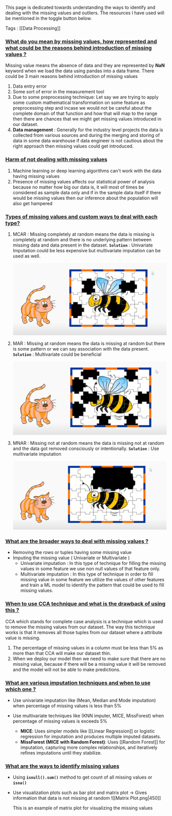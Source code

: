 This page is dedicated towards understanding the ways to identify and dealing with the missing values and outliers. The resources I have used will be mentioned in the toggle button below.

Tags : [[Data Processing]]


### [What do you mean by missing values, how represented and what could be the reasons behind introduction of missing values ?](#) 

Missing value means the absence of data and they are represented by **NaN** keyword when we load the data using pandas into a data frame. There could be 3 main reasons behind introduction of missing values

1. Data entry error
2. Some sort of error in the measurement tool
3. Due to some preprocessing technique: Let say we are trying to apply some custom mathematical transformation on some feature as preprocessing step and incase we would not be careful about the complete domain of that function and how that will map to the range then there are chances that we might get missing values introduced in our dataset.
4. **Data management** : Generally for the industry level projects the data is collected from various sources and during the merging and storing of data in some data warehouse if data engineer is not cautious about the right approach then missing values could get introduced.


### [Harm of not dealing with missing values](#)

1. Machine learning or deep learning algorithms can't work with the data having missing values
2. Presence of missing values affects our statistical power of analysis because no matter how big our data is, it will most of times be considered as sample data only and if in the sample data itself if there would be missing values then our inference about the population will also get hampered
### [Types of missing values and custom ways to deal with each type?](#) 

1. MCAR : Missing completely at random means the data is missing is completely at random and there is no underlying pattern between missing data and data present in the dataset. **`Solution`** : Univariate Imputation could be less expensive but multivariate imputation can be used as well.

	![MCAR](https://github.com/yuvraaj2002/AI-Notes/blob/master/General%20ML%20Topics/Images/MCAR.png)

2. MAR : Missing at random means the data is missing at random but there is some pattern or we can say association with the data present. **`Solution`** : Multivariate could be beneficial

	![MAR](https://github.com/yuvraaj2002/AI-Notes/blob/master/General%20ML%20Topics/Images/MAR.png)

3. MNAR : Missing not at  random means the data is missing not at random and the data got removed consciously or intentionally. **`Solution`** : Use multivariate imputation 

	![MNAR](https://github.com/yuvraaj2002/AI-Notes/blob/master/General%20ML%20Topics/Images/MNAR.png)

### [What are the broader ways to deal with missing values ?](#) 

- Removing the rows or tuples having some missing value
- Imputing the missing value ( Univariate or Multivariate )
	- Univariate imputation : In this type of technique for filling the missing values in some feature we use non null values of that feature only.
	- Multivariate imputation : In this type of technique in order to fill missing value in some feature we utilize the values of other features and train a ML model to identify the pattern that could be used to fill missing values.
### [When to use CCA technique and what is the drawback of using this ?](#) 

CCA which stands for complete case analysis is a technique which is used to remove the missing values from our dataset. The way this technique works is that it removes all those tuples from our dataset where a attribute value is missing.

1. The percentage of missing values in a column must be less than 5% as more than that CCA will make our dataset thin.
2. When we deploy our model then we need to make sure that there are no missing value, because if there will be a missing value it will be removed and the model will not be able to make predictions.

### [What are various imputation techniques and when to use which one ?](#) 

- Use univariate imputation like (Mean, Median and Mode imputation) when percentage of missing values is less than 5%

- Use multivariate techniques like (KNN imputer, MICE, MissForest)  when percentage of missing values is exceeds 5%
	- **MICE**: Uses simpler models like [[Linear Regression]] or logistic regression for imputation and produces multiple imputed datasets.
	- **MissForest (MICE with Random Forest)**: Uses [[Random Forest]] for imputation, capturing more complex relationships, and iteratively refines imputations until they stabilize.


### [What are the ways to identify missing values](#)

- Using **`isnull().sum()`** method to get count of all missing values or **`isna()`**
- Use visualization plots such as bar plot and matrix plot → Gives information that data is not missing at random
    ![[Matrix Plot.png|450]]
    
    This is an example of matrix plot for visualizing the missing values
